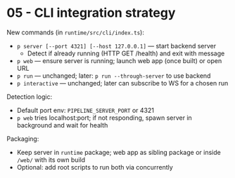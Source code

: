 # 05 - CLI integration strategy

New commands (in `runtime/src/cli/index.ts`):

- `p server [--port 4321] [--host 127.0.0.1]` — start backend server
  - Detect if already running (HTTP GET /health) and exit with message
- `p web` — ensure server is running; launch web app (once built) or open URL
- `p run` — unchanged; later: `p run --through-server` to use backend
- `p interactive` — unchanged; later can subscribe to WS for a chosen run

Detection logic:

- Default port env: `PIPELINE_SERVER_PORT` or 4321
- `p web` tries localhost:port; if not responding, spawn server in background and wait for health

Packaging:

- Keep server in `runtime` package; web app as sibling package or inside `/web/` with its own build
- Optional: add root scripts to run both via concurrently
